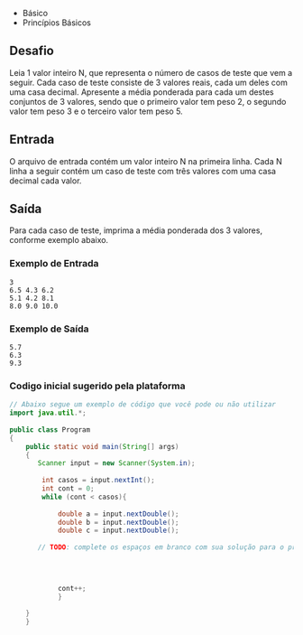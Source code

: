 * Básico
* Princípios Básicos

## Desafio

Leia 1 valor inteiro N, que representa o número de casos de teste que vem a seguir. Cada caso de teste consiste de 3 valores reais, cada um deles com uma casa decimal. Apresente a média ponderada para cada um destes conjuntos de 3 valores, sendo que o primeiro valor tem peso 2, o segundo valor tem peso 3 e o terceiro valor tem peso 5.

## Entrada

O arquivo de entrada contém um valor inteiro N na primeira linha. Cada N linha a seguir contém um caso de teste com três valores com uma casa decimal cada valor.

## Saída
Para cada caso de teste, imprima a média ponderada dos 3 valores, conforme exemplo abaixo.


### Exemplo de Entrada	
~~~~
3
6.5 4.3 6.2
5.1 4.2 8.1
8.0 9.0 10.0
~~~~

### Exemplo de Saída
~~~~
5.7
6.3
9.3
~~~~

### Codigo inicial sugerido pela plataforma

````java
// Abaixo segue um exemplo de código que você pode ou não utilizar
import java.util.*;
 
public class Program
{
    public static void main(String[] args)
    {
       Scanner input = new Scanner(System.in);
       
        int casos = input.nextInt();
        int cont = 0;
        while (cont < casos){
 
            double a = input.nextDouble();
            double b = input.nextDouble();
            double c = input.nextDouble();
	
	   // TODO: complete os espaços em branco com sua solução para o problema
      


              
            cont++;
            }
        
    }
    }
````